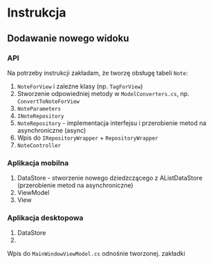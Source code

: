 # Instrukcja

## Dodawanie nowego widoku

### API

Na potrzeby instrukcji zakładam, że tworzę obsługę tabeli `Note`:
1. `NoteForView` i zależne klasy (np. `TagForView`)
2. Stworzenie odpowiedniej metody w `ModelConverters.cs`, np. `ConvertToNoteForView`
2. `NoteParameters`
3. `INoteRepository`
4. `NoteRepository` - implementacja interfejsu i przerobienie metod na asynchroniczne (async)
5. Wpis do `IRepositoryWrapper` + `RepositoryWrapper`
6. `NoteController`


### Aplikacja mobilna
1. DataStore - stworzenie nowego dziedzczącego z AListDataStore (przerobienie metod na asynchroniczne)
2. ViewModel
3. View

### Aplikacja desktopowa
1. DataStore
2. 

Wpis do `MainWindowViewModel.cs` odnośnie tworzonej. zakładki